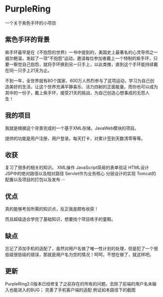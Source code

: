 # PurpleRing
一个关于紫色手环的小项目

## 紫色手环的背景

紫手环最早是在《不抱怨的世界》一书中提到的，美国史上最著名的心灵导师之一威尔鲍温，发起了一项"不抱怨"运动，邀请每位参加者戴上一个特制的紫手环，只要一察觉自己抱怨，就将手环换到另一只手上，以此类推，直到这个手环能持续戴在同一只手上21天为止。

不到一年，全世界就有80个国家、600万人热烈参与了这项运动，学习为自己创造美好的生活，让这个世界充满平静喜乐、活力四射的正面能量。而你也可以成为其中的一份子，戴上紫手环，接受21天的挑战，为自己创造心想事成的无怨人生！

## 我的项目

我就是根据这个背景完成的一个基于XML存储，JavaWeb模块的项目。

提供的功能是用户注册，用户登录。每天打卡，对累计签到天数清零等等。

## 收获
复习了很多的相关的知识。
XML操作
JavaScript简易的表单验证
HTML设计
JSP中的绝对路径以及相对路径
Servlet作为业务核心
分层设计的实现
Tomcat的配置以及项目的打包以及发布
···

## 优点

真的能够考验所需的知识点，反正我是颇有收获！

而且超级适合学完了基础知识，想要找个项目练手的童鞋。

## 缺点
忘记了添加手机的适配了，虽然对用户名做了唯一性计划的处理，但是犯了一个很低级很低级的错误，那就是用户名为空的情况！呵呵，不想在做了，就这样吧。


## 更新
PurpleRing2.0版本已经修复了之前存在的所有的问题。去除了前端的用户名未输入也能进入的BUG；
完善了手机客户端的适配
例证如本路径下的截图
